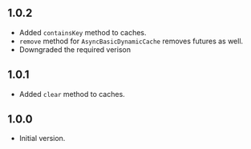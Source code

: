 ## 1.0.2

- Added `containsKey` method to caches.
- `remove` method for `AsyncBasicDynamicCache` removes futures as well.
- Downgraded the required verison

## 1.0.1

- Added `clear` method to caches.

## 1.0.0

- Initial version.
